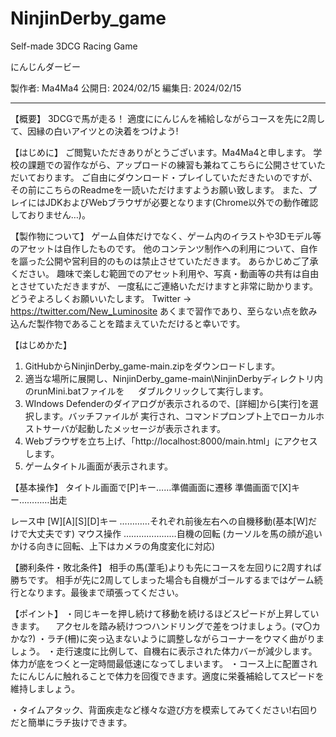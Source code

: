 # NinjinDerby_game
Self-made 3DCG Racing Game 


にんじんダービー

製作者: Ma4Ma4
公開日: 2024/02/15
編集日: 2024/02/15

-----------------------------------------------------------------------------------------------------------------

【概要】
3DCGで馬が走る！
適度ににんじんを補給しながらコースを先に2周して、因縁の白いアイツとの決着をつけよう!

【はじめに】
ご閲覧いただきありがとうございます。Ma4Ma4と申します。
学校の課題での習作ながら、アップロードの練習も兼ねてこちらに公開させていただいております。
ご自由にダウンロード・プレイしていただきたいのですが、その前にこちらのReadmeを一読いただけますようお願い致します。
また、プレイにはJDKおよびWebブラウザが必要となります(Chrome以外での動作確認しておりません…)。

【製作物について】
ゲーム自体だけでなく、ゲーム内のイラストや3Dモデル等のアセットは自作したものです。
他のコンテンツ制作への利用について、自作を謳った公開や営利目的のものは禁止させていただきます。
あらかじめご了承ください。
趣味で楽しむ範囲でのアセット利用や、写真・動画等の共有は自由とさせていただきますが、
一度私にご連絡いただけますと非常に助かります。どうぞよろしくお願いいたします。
Twitter -> https://twitter.com/New_Luminosite
あくまで習作であり、至らない点を飲み込んだ製作物であることを踏まえていただけると幸いです。

【はじめかた】
1. GitHubからNinjinDerby_game-main.zipをダウンロードします。
2. 適当な場所に展開し、NinjinDerby_game-main\NinjinDerbyディレクトリ内のrunMini.batファイルを
　 ダブルクリックして実行します。
3. WIndows Defenderのダイアログが表示されるので、[詳細]から[実行]を選択します。バッチファイルが
   実行され、コマンドプロンプト上でローカルホストサーバが起動したメッセージが表示されます。
4. Webブラウザを立ち上げ、「http://localhost:8000/main.html」にアクセスします。
5. ゲームタイトル画面が表示されます。


【基本操作】
タイトル画面で[P]キー……準備画面に遷移
準備画面で[X]キー…………出走

レース中
[W][A][S][D]キー …………それぞれ前後左右への自機移動(基本[W]だけで大丈夫です)
マウス操作 …………………自機の回転
(カーソルを馬の顔が追いかける向きに回転、上下はカメラの角度変化に対応)

【勝利条件・敗北条件】
相手の馬(葦毛)よりも先にコースを左回りに2周すれば勝ちです。
相手が先に2周してしまった場合も自機がゴールするまではゲーム続行となります。最後まで頑張ってください。

【ポイント】
・同じキーを押し続けて移動を続けるほどスピードが上昇していきます。
　アクセルを踏み続けつつハンドリングで差をつけましょう。(マ〇カかな?)
・ラチ(柵)に突っ込まないように調整しながらコーナーをウマく曲がりましょう。
・走行速度に比例して、自機右に表示された体力バーが減少します。体力が底をつくと一定時間最低速になってしまいます。
・コース上に配置されたにんじんに触れることで体力を回復できます。適度に栄養補給してスピードを維持しましょう。

・タイムアタック、背面疾走など様々な遊び方を模索してみてください!右回りだと簡単にラチ抜けできます。
